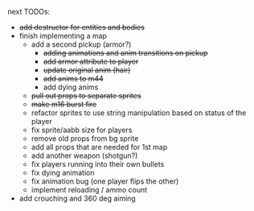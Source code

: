 next TODOs:
* ~~add destructor for entities and bodies~~
* finish implementing a map
  * add a second pickup (armor?)
    * ~~adding animations and anim transitions on pickup~~
    * ~~add armor attribute to player~~
    * ~~update original anim (hair)~~
    * ~~add anims to m44~~
    * add dying anims
  * ~~pull out props to separate sprites~~
  * ~~make m16 burst fire~~
  * refactor sprites to use string manipulation based on status of the player
  * fix sprite/aabb size for players
  * remove old props from bg sprite
  * add all props that are needed for 1st map
  * add another weapon (shotgun?)
  * fix players running into their own bullets
  * fix dying animation
  * fix animation bug (one player flips the other)
  * implement reloading / ammo count
* add crouching and 360 deg aiming
